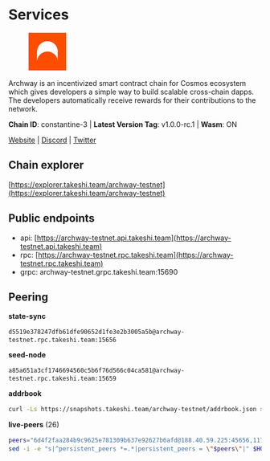 # Services

<figure><img src="https://github.com/takeshi-val/Logo/raw/main/archway.png" alt=""><figcaption></figcaption></figure>

Archway is an incentivized smart contract chain for Cosmos  ecosystem which gives developers a simple way to build  scalable cross-chain dapps. The developers automatically  receive rewards for their contributions to the network.

**Chain ID**: constantine-3 | **Latest Version Tag**: v1.0.0-rc.1 | **Wasm**: ON

[Website](https://archway.io) | [Discord](https://discord.gg/archwayhq) | [Twitter](https://twitter.com/archwayhq)






## Chain explorer
[https://explorer.takeshi.team/archway-testnet](https://explorer.takeshi.team/archway-testnet)

## Public endpoints

* api: [https://archway-testnet.api.takeshi.team](https://archway-testnet.api.takeshi.team)
* rpc: [https://archway-testnet.rpc.takeshi.team](https://archway-testnet.rpc.takeshi.team)
* grpc: archway-testnet.grpc.takeshi.team:15690

## Peering

**state-sync**

```text
d5519e378247dfb61dfe90652d1fe3e2b3005a5b@archway-testnet.rpc.takeshi.team:15656
```

**seed-node**

```text
a85a651a3cf1746694560c5b6f76d566c04ca581@archway-testnet.rpc.takeshi.team:15659
```

**addrbook**
```bash
curl -Ls https://snapshots.takeshi.team/archway-testnet/addrbook.json > $HOME/.archway/config/addrbook.json
```

**live-peers** (26)
```bash
peers="6d4f2faa284b9c9625e781309b637e92627b6afd@188.40.59.225:45656,1171accc7427f2ffb76fcaa5acdef518ff42c382@178.63.104.200:45656,a14e3d92fbacf59cec76a4f3cfb9c9ff599f892b@210.16.67.34:36656,b9ba5ae75fbdee6812d1aa53ff7154ed59938cbc@57.128.151.101:26656,d1334258b592ebccb85a917aa65976b74e254a60@65.109.65.248:31656,2e4aa44eabb996442fa865ab04cbdcc46fffaf0b@65.109.155.238:27656,1413664d3cfa37c2d661f740b2b47105433f3872@65.21.139.155:34656,b7084c40af131f24ab7e449a9844e0f56c94fa41@51.91.30.173:4000,5069525117c370eedfca4dbdf79a2d092c3b9687@173.249.49.123:24656,232018c513b9096a78e42ffa08f3685c4dd6a030@102.182.132.127:26656,c0e7e484e576f5aca635449a4ed41c2e7097103f@65.109.30.197:23656,9588fb1df2b32f50ca95c31dd92de0cd4724eac3@120.226.39.200:26656,e8d60ff778f3c27f54382ff22c7ac071f2a81027@35.223.36.227:26656,d5519e378247dfb61dfe90652d1fe3e2b3005a5b@65.109.68.190:15656,280fe9d15d5399bdd549487246dac82bab0a3fe8@220.85.113.33:26656,d0a57dec1e14e60e73c9a3f89f7cf351a846bd8a@120.226.39.220:16656,3320a6e7d7f1480e832d74d5ada53d8e275458bb@65.108.238.61:24656,f0993a9eef446cbfed4ed78bcb4179143079a5f3@51.161.84.41:26356,7f46c5c86639e04183cea341d62c59213cdc4542@185.230.138.49:26656,e5e71ccd387eba74fec51b211e9236fca965af40@46.4.5.45:11556,5c2a752c9b1952dbed075c56c600c3a79b58c395@195.3.220.140:26946,e40e240706e5c551de40fefab1ad9fbf4a4bec23@141.94.73.39:42656,a06988c902dc5af9186ad023bc8a115453c8be7f@118.71.135.203:15656,e50d7fa6a50ac792e5df61ff621d9621e9fcc8aa@34.133.135.231:26656,6dbe7c10f3471b3f34ac7070035e3938b2b8c946@119.131.15.129:26621,874f0042c20d3808eccb86b523fffe42903034b8@95.217.144.107:11556"
sed -i -e "s|^persistent_peers *=.*|persistent_peers = \"$peers\"|" $HOME/.archway/config/config.toml
```

